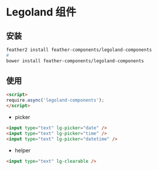 Legoland 组件 
=====================

## 安装

```sh
feather2 install feather-components/legoland-components
#
bower install feather-components/legoland-components
```

## 使用

```html
<script>
require.async('legoland-components');
</script>
```


* picker

```html
<input type="text" lg-picker="date" />
<input type="text" lg-picker="time" />
<input type="text" lg-picker="datetime" />
```

* helper

```html
<input type="text" lg-clearable />
```